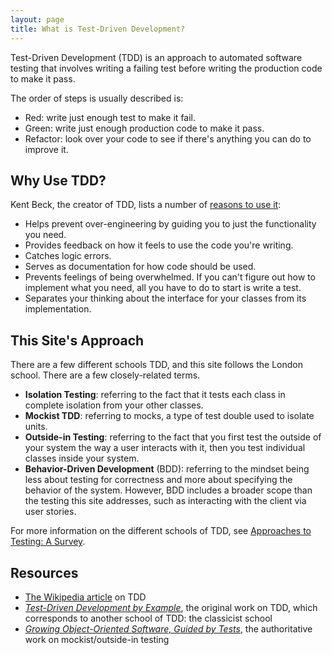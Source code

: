 ```yaml
---
layout: page
title: What is Test-Driven Development?
---
```


Test-Driven Development (TDD) is an approach to automated software testing that involves writing a failing test before writing the production code to make it pass.

The order of steps is usually described is:

* Red: write just enough test to make it fail.
* Green: write just enough production code to make it pass.
* Refactor: look over your code to see if there's anything you can do to improve it.

## Why Use TDD?

Kent Beck, the creator of TDD, lists a number of [reasons to use it](https://m.facebook.com/notes/kent-beck/rip-tdd/750840194948847/):

* Helps prevent over-engineering by guiding you to just the functionality you need.
* Provides feedback on how it feels to use the code you're writing.
* Catches logic errors.
* Serves as documentation for how code should be used.
* Prevents feelings of being overwhelmed. If you can't figure out how to implement what you need, all you have to do to start is write a test.
* Separates your thinking about the interface for your classes from its implementation.

## This Site's Approach

There are a few different schools TDD, and this site follows the London school. There are a few closely-related terms.

- **Isolation Testing**: referring to the fact that it tests each class in complete isolation from your other classes.
- **Mockist TDD**: referring to mocks, a type of test double used to isolate units.
- **Outside-in Testing**: referring to the fact that you first test the outside of your system the way a user interacts with it, then you test individual classes inside your system.
- **Behavior-Driven Development** (BDD): referring to the mindset being less about testing for correctness and more about specifying the behavior of the system. However, BDD includes a broader scope than the testing this site addresses, such as interacting with the client via user stories.

For more information on the different schools of TDD, see [Approaches to Testing: A Survey](http://codingitwrong.com/2016/02/08/approaches-to-testing-a-survey.html).

## Resources

* [The Wikipedia article](https://en.wikipedia.org/wiki/Test-driven_development) on TDD
* [*Test-Driven Development by Example*](http://www.amazon.com/Test-Driven-Development-Kent-Beck/dp/0321146530), the original work on TDD, which corresponds to another school of TDD: the classicist school
* [*Growing Object-Oriented Software, Guided by Tests*](http://www.informit.com/store/growing-object-oriented-software-guided-by-tests-9780321503626), the authoritative work on mockist/outside-in testing
